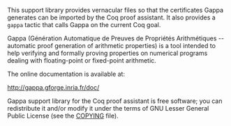 This support library provides vernacular files so that the certificates Gappa
generates can be imported by the Coq proof assistant. It also provides a
`gappa` tactic that calls Gappa on the current Coq goal.

Gappa (Génération Automatique de Preuves de Propriétés Arithmétiques --
automatic proof generation of arithmetic properties) is a tool intended to
help verifying and formally proving properties on numerical programs dealing
with floating-point or fixed-point arithmetic.

The online documentation is available at:

http://gappa.gforge.inria.fr/doc/

Gappa support library for the Coq proof assistant is free software; you can
redistribute it and/or modify it under the terms of GNU Lesser General Public
License (see the [COPYING](COPYING) file).

